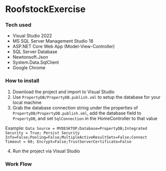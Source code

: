 # RoofstockExercise
### Tech used
- Visual Studio 2022
- MS SQL Server Management Studio 18
- ASP.NET Core Web App (Model-View-Controller)
- SQL Server Database
- Newtonsoft.Json
- System.Data.SqlClient
- Google Chrome
### How to install
1. Download the project and import to Visual Studio
2. Use `PropertyDB/PropertyDB.publish.xml` to setup the database for your local machine
3. Grab the database connection string under the properties of `PropertyDB/PropertyDB.publish.xml`, add the database field to `PropertyDB`, and set `SqlConnection` in the HomeController to that value

Example: `Data Source = MYDESKTOP;Database=PropertyDB;Integrated Security = True; Persist Security Info=False;Pooling=False;MultipleActiveResultSets=False;Connect Timeout = 60; Encrypt=False;TrustServerCertificate=False`

4. Run the project via Visual Studio
### Work Flow
